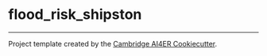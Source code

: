 # flood_risk_shipston



---

Project template created by the [Cambridge AI4ER Cookiecutter](https://github.com/ai4er-cdt/ai4er-cookiecutter).